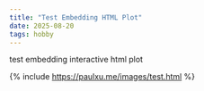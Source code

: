 ```yaml
---
title: "Test Embedding HTML Plot"
date: 2025-08-20
tags: hobby
---
```


test embedding interactive html plot


{% include https://paulxu.me/images/test.html %}